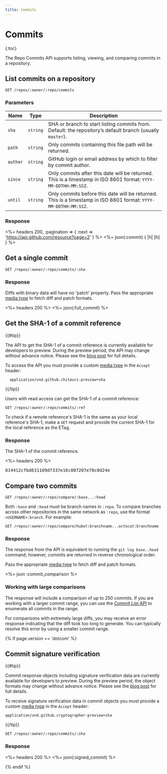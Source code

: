 ```yaml
---
title: Commits
---
```


# Commits

{:toc}

The Repo Commits API supports listing, viewing, and comparing commits in a repository.

## List commits on a repository

    GET /repos/:owner/:repo/commits

### Parameters

Name | Type | Description
-----|------|--------------
`sha`|`string` | SHA or branch to start listing commits from. Default: the repository’s default branch (usually `master`).
`path`|`string` | Only commits containing this file path will be returned.
`author`|`string` | GitHub login or email address by which to filter by commit author.
`since`|`string` | Only commits after this date will be returned. This is a timestamp in ISO 8601 format: `YYYY-MM-DDTHH:MM:SSZ`.
`until`|`string` | Only commits before this date will be returned. This is a timestamp in ISO 8601 format: `YYYY-MM-DDTHH:MM:SSZ`.


### Response

<%=
  headers 200, :pagination => { :next => 'https://api.github.com/resource?page=2' }
%>
<%= json(:commit) { |h| [h] } %>

## Get a single commit

    GET /repos/:owner/:repo/commits/:sha

### Response

Diffs with binary data will have no 'patch' property. Pass the
appropriate [media type](/v3/media/#commits-commit-comparison-and-pull-requests) to fetch diff and
patch formats.

<%= headers 200 %>
<%= json(:full_commit) %>

## Get the SHA-1 of a commit reference

{{#tip}}

  <a name="preview-period"></a>

  The API to get the SHA-1 of a commit reference is currently available for developers to preview.
  During the preview period, the API may change without advance notice.
  Please see the [blog post](/changes/2016-02-24-commit-reference-sha-api) for full details.

  To access the API you must provide a custom [media type](/v3/media) in the `Accept` header:

      application/vnd.github.chitauri-preview+sha

{{/tip}}

Users with read access can get the SHA-1 of a commit reference:

    GET /repos/:owner/:repo/commits/:ref

To check if a remote reference's SHA-1 is the same as your local reference's SHA-1, make a `GET` request and provide the current SHA-1 for the local reference as the ETag.

### Response

The SHA-1 of the commit reference.

<%= headers 200 %>
<pre>
814412cfbd631109df337e16c807207e78c0d24e
</pre>

## Compare two commits

    GET /repos/:owner/:repo/compare/:base...:head

Both `:base` and `:head` must be branch names in `:repo`. To compare branches across other repositories in the same network as `:repo`, use the format `<USERNAME>:branch`. For example:

    GET /repos/:owner/:repo/compare/hubot:branchname...octocat:branchname

### Response

The response from the API is equivalent to running the `git log base..head` command; however, commits are returned in reverse chronological order.

Pass the appropriate [media type](/v3/media/#commits-commit-comparison-and-pull-requests) to fetch diff and patch formats.

<%= json :commit_comparison %>

### Working with large comparisons

The response will include a comparison of up to 250 commits. If you are working with a larger commit range, you can use the [Commit List API](/v3/repos/commits/#list-commits-on-a-repository) to enumerate all commits in the range.

For comparisons with extremely large diffs, you may receive an error response indicating that the diff took too long to generate. You can typically resolve this error by using a smaller commit range.

{% if page.version == 'dotcom' %}

## Commit signature verification

{{#tip}}

Commit response objects including signature verification data are currently available for developers to preview.
During the preview period, the object formats may change without advance notice.
Please see the [blog post](/changes/2016-04-04-git-signing-api-preview) for full details.

To receive signature verification data in commit objects you must provide a custom [media type](/v3/media) in the `Accept` header:

    application/vnd.github.cryptographer-preview+sha

{{/tip}}

    GET /repos/:owner/:repo/commits/:sha

### Response

<%= headers 200 %>
<%= json(:signed_commit) %>

{% endif %}
